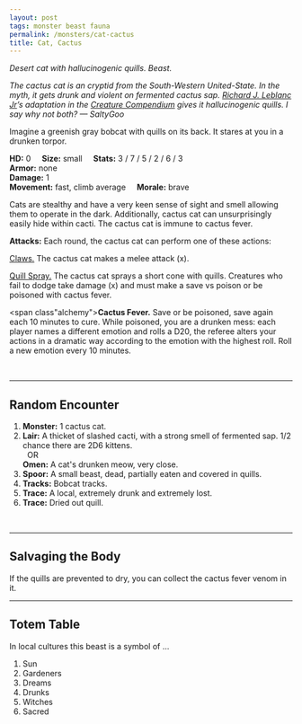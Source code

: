 ```yaml
---
layout: post
tags: monster beast fauna
permalink: /monsters/cat-cactus
title: Cat, Cactus
---
```


*Desert cat with hallucinogenic quills. Beast.*

<span class="alchemy"> *The cactus cat is an cryptid from the South-Western United-State. In the myth, it gets drunk and violent on fermented cactus sap. [Richard J. Leblanc Jr](http://savevsdragon.blogspot.com/)’s adaptation in the [Creature Compendium](https://www.drivethrurpg.com/product/147588/CC1-Creature-Compendium) gives it hallucinogenic quills. I say why not both? — SaltyGoo* </span>

Imagine a greenish gray bobcat with quills on its back. It stares at you in a drunken torpor.

**HD:** 0  &nbsp; &nbsp;  **Size:** small &nbsp; &nbsp; **Stats:** 3 / 7 / 5 / 2 / 6 / 3  <br>
**Armor:** none <br>
**Damage:** 1 <br>
**Movement:** fast, climb average &nbsp; &nbsp; **Morale:** brave <br>

Cats are stealthy and have a very keen sense of sight and smell allowing them to operate in the dark. Additionally, cactus cat can unsurprisingly easily hide within cacti. The cactus cat is immune to cactus fever.

**Attacks:** Each round, the cactus cat can perform one of these actions:

<ins>Claws.</ins> The cactus cat makes a melee attack (x).

<ins>Quill Spray.</ins> The cactus cat sprays a short cone with quills. Creatures who fail to dodge take damage (x) and must make a save vs poison or be poisoned with cactus fever.

<span class"alchemy">**Cactus Fever.** Save or be poisoned, save again each 10 minutes to cure. While poisoned, you are a drunken mess: each player names a different emotion and rolls a D20, the referee alters your actions in a dramatic way according to the emotion with the highest roll. Roll a new emotion every 10 minutes.</span>

<br>

---

## Random Encounter

1. **Monster:** 1 cactus cat.
1. **Lair:**  A thicket of slashed cacti, with a strong smell of fermented sap. 1/2 chance there are 2D6 kittens. <br>	&nbsp; OR <br>	**Omen:** A cat's drunken meow, very close.
1. **Spoor:**  A small beast, dead, partially eaten and covered in quills.
1. **Tracks:** Bobcat tracks.
1. **Trace:** A local, extremely drunk and extremely lost.
1. **Trace:** Dried out quill.

<br>

---

## Salvaging the Body

If the quills are prevented to dry, you can collect the cactus fever venom in it.

---

## Totem Table

In local cultures this beast is a symbol of ...

1. Sun
1. Gardeners
1. Dreams
1. Drunks
1. Witches
1. Sacred 

